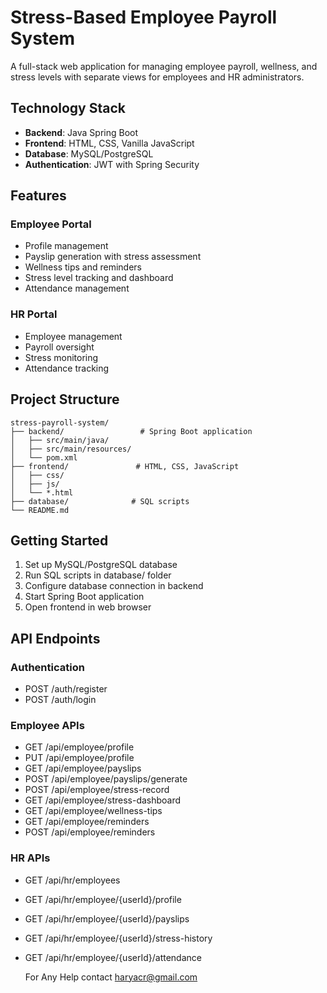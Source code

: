 # Stress-Based Employee Payroll System

A full-stack web application for managing employee payroll, wellness, and stress levels with separate views for employees and HR administrators.

## Technology Stack

- **Backend**: Java Spring Boot
- **Frontend**: HTML, CSS, Vanilla JavaScript
- **Database**: MySQL/PostgreSQL
- **Authentication**: JWT with Spring Security

## Features

### Employee Portal
- Profile management
- Payslip generation with stress assessment
- Wellness tips and reminders
- Stress level tracking and dashboard
- Attendance management

### HR Portal
- Employee management
- Payroll oversight
- Stress monitoring
- Attendance tracking

## Project Structure

```
stress-payroll-system/
├── backend/                 # Spring Boot application
│   ├── src/main/java/
│   ├── src/main/resources/
│   └── pom.xml
├── frontend/               # HTML, CSS, JavaScript
│   ├── css/
│   ├── js/
│   └── *.html
├── database/              # SQL scripts
└── README.md
```

## Getting Started

1. Set up MySQL/PostgreSQL database
2. Run SQL scripts in database/ folder
3. Configure database connection in backend
4. Start Spring Boot application
5. Open frontend in web browser

## API Endpoints

### Authentication
- POST /auth/register
- POST /auth/login

### Employee APIs
- GET /api/employee/profile
- PUT /api/employee/profile
- GET /api/employee/payslips
- POST /api/employee/payslips/generate
- POST /api/employee/stress-record
- GET /api/employee/stress-dashboard
- GET /api/employee/wellness-tips
- GET /api/employee/reminders
- POST /api/employee/reminders

### HR APIs
- GET /api/hr/employees
- GET /api/hr/employee/{userId}/profile
- GET /api/hr/employee/{userId}/payslips
- GET /api/hr/employee/{userId}/stress-history
- GET /api/hr/employee/{userId}/attendance


  For Any Help contact haryacr@gmail.com
